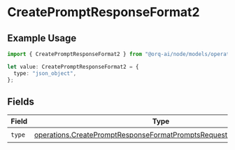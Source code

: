 # CreatePromptResponseFormat2

## Example Usage

```typescript
import { CreatePromptResponseFormat2 } from "@orq-ai/node/models/operations";

let value: CreatePromptResponseFormat2 = {
  type: "json_object",
};
```

## Fields

| Field                                                                                                                                                    | Type                                                                                                                                                     | Required                                                                                                                                                 | Description                                                                                                                                              |
| -------------------------------------------------------------------------------------------------------------------------------------------------------- | -------------------------------------------------------------------------------------------------------------------------------------------------------- | -------------------------------------------------------------------------------------------------------------------------------------------------------- | -------------------------------------------------------------------------------------------------------------------------------------------------------- |
| `type`                                                                                                                                                   | [operations.CreatePromptResponseFormatPromptsRequestRequestBodyType](../../models/operations/createpromptresponseformatpromptsrequestrequestbodytype.md) | :heavy_check_mark:                                                                                                                                       | N/A                                                                                                                                                      |